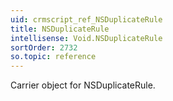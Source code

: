 ```yaml
---
uid: crmscript_ref_NSDuplicateRule
title: NSDuplicateRule
intellisense: Void.NSDuplicateRule
sortOrder: 2732
so.topic: reference
---
```


Carrier object for NSDuplicateRule.